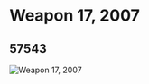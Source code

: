 # Weapon 17, 2007
## 57543
![Weapon 17, 2007](https://lc-www-live-s.legocdn.com/media/bricks/5/2/4504970.jpg)